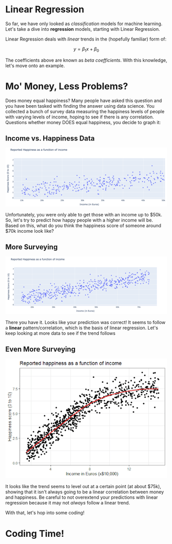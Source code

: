 # Linear Regression

So far, we have only looked as *classification* models for machine learning. Let's take a dive into **regression** models, starting with Linear Regression.

Linear Regression deals with *linear* trends in the (hopefully familiar) form of:

$$ y = \beta_{1} x + \beta_{0} $$

The coefficients above are known as *beta coefficients*. With this knowledge, let's move onto an example.

# Mo' Money, Less Problems?

Does money equal happiness? Many people have asked this question and you have been tasked with finding the answer using data science. You collected a bunch of survey data measuring the happiness levels of people with varying levels of income, hoping to see if there is any correlation. Questions whether money DOES equal happiness, you decide to graph it:

## Income vs. Happiness Data
![Image of linear income graph](linear-income.png)

Unfortunately, you were only able to get those with an income up to $50k. So, let's try to predict how happy people with a higher income will be.
Based on this, what do you think the happiness score of someone around $70k income look like?

## More Surveying
![Image of full linear income graph](linear-income-full.png)

There you have it. Looks like your prediction was correct! It seems to follow a **linear** pattern/correlation, which is the basis of linear regression. Let's keep looking at more data to see if the trend follows

## Even More Surveying
![Image of curved income graph](curved-income.png)

It looks like the trend seems to level out at a certain point (at about $75k), showing that it isn't always going to be a linear correlation between money and happiness. Be careful to not overextend your predictions with linear regression because it may not *always* follow a linear trend.

With that, let's hop into some coding!

# Coding Time!